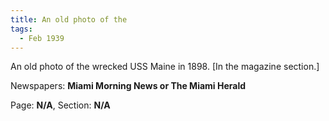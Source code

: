 ```yaml
---  
title: An old photo of the  
tags:  
  - Feb 1939  
---  
```

  
An old photo of the wrecked USS Maine in 1898. [In the magazine section.]  
  
Newspapers: **Miami Morning News or The Miami Herald**  
  
Page: **N/A**, Section: **N/A** 
